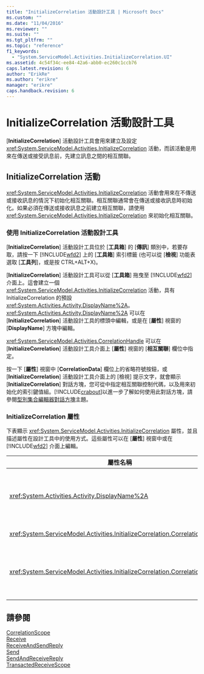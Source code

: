 ```yaml
---
title: "InitializeCorrelation 活動設計工具 | Microsoft Docs"
ms.custom: ""
ms.date: "11/04/2016"
ms.reviewer: ""
ms.suite: ""
ms.tgt_pltfrm: ""
ms.topic: "reference"
f1_keywords: 
  - "System.ServiceModel.Activities.InitializeCorrelation.UI"
ms.assetid: 4c54f34c-ee84-42a6-abb0-ec260c1ccb76
caps.latest.revision: 6
author: "ErikRe"
ms.author: "erikre"
manager: "erikre"
caps.handback.revision: 6
---
```

# InitializeCorrelation 活動設計工具
\[**InitializeCorrelation**\] 活動設計工具會用來建立及設定 <xref:System.ServiceModel.Activities.InitializeCorrelation> 活動，而該活動是用來在傳送或接受訊息前，先建立訊息之間的相互關聯。  
  
## InitializeCorrelation 活動  
 <xref:System.ServiceModel.Activities.InitializeCorrelation> 活動會用來在不傳送或接收訊息的情況下初始化相互關聯。相互關聯通常會在傳送或接收訊息時初始化。如果必須在傳送或接收訊息之前建立相互關聯，請使用 <xref:System.ServiceModel.Activities.InitializeCorrelation> 來初始化相互關聯。  
  
### 使用 InitializeCorrelation 活動設計工具  
 \[**InitializeCorrelation**\] 活動設計工具位於 \[**工具箱**\] 的 \[**傳訊**\] 類別中，若要存取，請按一下 [!INCLUDE[wfd2](../workflow-designer/includes/wfd2_md.md)] 上的 \[**工具箱**\] 索引標籤 \(也可以從 \[**檢視**\] 功能表選取 \[**工具列**\]，或是按 CTRL\+ALT\+X\)。  
  
 \[**InitializeCorrelation**\] 活動設計工具可以從 \[**工具箱**\] 拖曳至 [!INCLUDE[wfd2](../workflow-designer/includes/wfd2_md.md)] 介面上。這會建立一個 <xref:System.ServiceModel.Activities.InitializeCorrelation> 活動，具有 InitializeCorrelation 的預設 <xref:System.Activities.Activity.DisplayName%2A>。<xref:System.Activities.Activity.DisplayName%2A> 可以在 \[**InitializeCorrelation**\] 活動設計工具的標頭中編輯，或是在 \[**屬性**\] 視窗的 \[**DisplayName**\] 方塊中編輯。  
  
 <xref:System.ServiceModel.Activities.CorrelationHandle> 可以在 \[**InitializeCorrelation**\] 活動設計工具介面上 \[**屬性**\] 視窗的 \[**相互關聯**\] 欄位中指定。  
  
 按一下 \[**屬性**\] 視窗中 \[**CorrelationData**\] 欄位上的省略符號按鈕，或 \[**InitializeCorrelation**\] 活動設計工具介面上的 \[檢視\] 提示文字，就會顯示 \[**InitializeCorrelation**\] 對話方塊，您可從中指定相互關聯控制代碼，以及用來初始化的索引鍵值組。[!INCLUDE[crabout](../test/includes/crabout_md.md)]以進一步了解如何使用此對話方塊，請參閱[型別集合編輯器對話方塊](../workflow-designer/type-collection-editor-dialog-box.md)主題。  
  
### InitializeCorrelation 屬性  
 下表顯示 <xref:System.ServiceModel.Activities.InitializeCorrelation> 屬性，並且描述屬性在設計工具中的使用方式。這些屬性可以在 \[**屬性**\] 視窗中或在 [!INCLUDE[wfd2](../workflow-designer/includes/wfd2_md.md)] 介面上編輯。  
  
|屬性名稱|必要|使用方式|  
|----------|--------|----------|  
|<xref:System.Activities.Activity.DisplayName%2A>|False|<xref:System.ServiceModel.Activities.InitializeCorrelation> 活動的易記名稱。預設值為 InitializeCorrelation。<br /><br /> 雖然不是必須使用非預設值做為易記 <xref:System.Activities.Activity.DisplayName%2A>，但建議您盡量使用這類型的值。|  
|<xref:System.ServiceModel.Activities.InitializeCorrelation.Correlation%2A>|False|用於與相互關聯中工作流程活動相關聯的 <xref:System.ServiceModel.Activities.CorrelationHandle>。|  
|<xref:System.ServiceModel.Activities.InitializeCorrelation.CorrelationData%2A>|False|相互關聯資料的字典，該字典會使訊息與工作流程執行個體產生關聯。<br /><br /> 使用 \[**初始化相互關聯**\] 對話方塊可以設定 <xref:System.ServiceModel.Activities.InitializeCorrelation.CorrelationData%2A>。[!INCLUDE[crabout](../test/includes/crabout_md.md)]以進一步了解此對話方塊的用法，請參閱[型別集合編輯器對話方塊](../workflow-designer/type-collection-editor-dialog-box.md)主題。|  
  
## 請參閱  
 [CorrelationScope](../workflow-designer/correlationscope-activity-designer.md)   
 [Receive](../workflow-designer/receive-activity-designer.md)   
 [ReceiveAndSendReply](../workflow-designer/receiveandsendreply-template-designer.md)   
 [Send](../workflow-designer/send-activity-designer.md)   
 [SendAndReceiveReply](../workflow-designer/sendandreceivereply-template-designer.md)   
 [TransactedReceiveScope](../workflow-designer/transactedreceivescope-activity-designer.md)